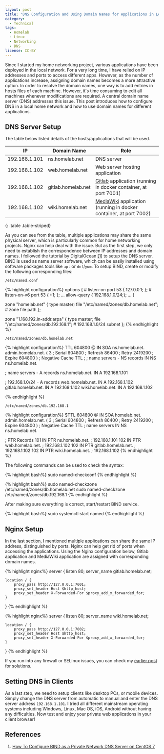 ```yaml
---
layout: post
title: "DNS Configuration and Using Domain Names for Applications in Local Network"
category:
  - Technical
tags:
  - Homelab
  - Linux
  - Networking
  - DNS
license: CC-BY
---
```


Since I started my home networking project, various applications have been deployed in the local network. For a very long time, I have relied on IP addresses and ports to access different apps. However, as the number of applications increase, assigning domain names becomes a more attractive option. In order to resolve the domain names, one way is to add entries in hosts files of each machine. However, it's time consuming to edit all machines whenever modifications are required. A central domain name server (DNS) addresses this issue. This post introduces how to configure DNS in a local home network and how to use domain names for different applications. 

## DNS Server Setup

The table below listed details of the hosts/applications that will be used.

| IP | Domain Name | Role |
| ----------- | ----------- | ----------- |
| 192.168.1.101 | ns.homelab.net | DNS server |
| 192.168.1.102 | web.homelab.net | Web server hosting application |
| 192.168.1.102 | gitlab.homelab.net | [Gitlab](https://about.gitlab.com) application (running in docker container, at port 7001) |
| 192.168.1.102 | wiki.homelab.net | [MediaWiki](https://www.mediawiki.org/wiki/MediaWiki) application (running in docker container, at port 7002) |
{: .table .table-striped}

As you can see from the table, multiple applications may share the same physical server, which is particularly common for home networking projects. Nginx can help deal with the issue. But as the first step, we only need to establish the correspondence between IP addresses and domain names. I followed the tutorial by DigitalOcean [[1]](https://www.digitalocean.com/community/tutorials/how-to-configure-bind-as-a-private-network-dns-server-on-centos-7) to setup the DNS server. BIND is used as name server software, which can be easily installed using software packages tools like `apt` or `dnf`/`yum`. To setup BIND, create or modify the following corresponding files:

`/etc/named.conf`

{% highlight configuration%}
options {
    # listen-on port 53 { 127.0.0.1; };
    # listen-on-v6 port 53 { ::1; };
    ...
    allow-query     { 192.168.1.0/24;};
    ...
}

zone "homelab.net" {
    type master;
    file "/etc/named/zones/db.homelab.net"; # zone file path
};

zone "1.168.192.in-addr.arpa" {
    type master;
    file "/etc/named/zones/db.192.168.1";  # 192.168.1.0/24 subnet
};
{% endhighlight %}

`/etc/named/zones/db.homelab.net`

{% highlight configuration%}
TTL    604800
@       IN      SOA     ns.homelab.net. admin.homelab.net. (
                  3     ; Serial
             604800     ; Refresh
              86400     ; Retry
            2419200     ; Expire
             604800 )   ; Negative Cache TTL
;
; name servers - NS records
     IN      NS      ns.homelab.net.

; name servers - A records
ns.homelab.net.          IN      A      192.168.1.101

; 192.168.1.0/24 - A records
web.homelab.net.         IN      A      192.168.1.102
gitlab.homelab.net.      IN      A      192.168.1.102
wiki.homelab.net.        IN      A      192.168.1.102

{% endhighlight %}

`/etc/named/zones/db.192.168.1`

{% highlight configuration%}
$TTL    604800
@       IN      SOA     homelab.net. admin.homelab.net. (
                              3         ; Serial
                         604800         ; Refresh
                          86400         ; Retry
                        2419200         ; Expire
                         604800 )       ; Negative Cache TTL
; name servers
      IN      NS      ns.homelab.net.

; PTR Records
101   IN      PTR     ns.homelab.net.      ; 192.168.1.101
102   IN      PTR     web.homelab.net.     ; 192.168.1.102
102   IN      PTR     gitlab.homelab.net.  ; 192.168.1.102
102   IN      PTR     wiki.homelab.net.    ; 192.168.1.102
{% endhighlight %}

The following commands can be used to check the syntax:

{% highlight bash%}
sudo named-checkconf
{% endhighlight %}

{% highlight bash%}
sudo named-checkzone /etc/named/zones/db.homelab.net
sudo named-checkzone /etc/named/zones/db.192.168.1
{% endhighlight %}

After making sure everything is correct, start/restart BIND service. 

{% highlight bash%}
sudo systemctl start named
{% endhighlight %}

## Nginx Setup

In the last section, I mentioned multiple applications can share the same IP address, distinguished by ports. Nginx can help get rid of ports when accessing the applications. Using the Nginx configuration below, Gitlab application and MediaWiki application are assigned with corresponding domain names. 

{% highlight nginx%}
server {
    listen       80;
    server_name  gitlab.homelab.net;
    
    location / {
        proxy_pass http://127.0.0.1:7001;
        proxy_set_header Host $http_host;
        proxy_set_header X-Forwarded-For $proxy_add_x_forwarded_for; 
    }
}
{% endhighlight %}

{% highlight nginx%}
server {
    listen       80;
    server_name  wiki.homelab.net;
    
    location / {
        proxy_pass http://127.0.0.1:7002;
        proxy_set_header Host $http_host;
        proxy_set_header X-Forwarded-For $proxy_add_x_forwarded_for; 
    }
}
{% endhighlight %}

If you run into any firewall or SELinux issues, you can check my [earlier post](/blog/2020/04/12/flask-nginx-firewall-selinux-configuration) for solutions. 

## Setting DNS in Clients

As a last step, we need to setup clients like desktop PCs, or mobile devices. Simply change the DNS server from automatic to manual and enter the DNS server address `192.168.1.101`. I tried all different mainstream operating systems including Windows, Linux, Mac OS, iOS, Android without having any difficulties. Now test and enjoy your private web applications in your client browser!

## References

1. [How To Configure BIND as a Private Network DNS Server on CentOS 7](https://www.digitalocean.com/community/tutorials/how-to-configure-bind-as-a-private-network-dns-server-on-centos-7)
